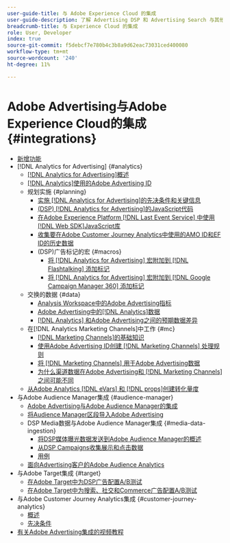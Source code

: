 ```yaml
---
user-guide-title: 与 Adobe Experience Cloud 的集成
user-guide-description: 了解 Advertising DSP 和 Advertising Search 与其他 Adobe Experience Cloud 产品和服务的集成。
breadcrumb-title: 与 Experience Cloud 的集成
role: User, Developer
index: true
source-git-commit: f5debcf7e780b4c3b8a9d62eac73031ced400080
workflow-type: tm+mt
source-wordcount: '240'
ht-degree: 11%

---
```



# Adobe Advertising与Adobe Experience Cloud的集成 {#integrations}

<!--  ADD LATER: and Adobe Experience Platform -->

+ [新增功能](/help/integrations/home.md)
+ [!DNL Analytics for Advertising] {#analytics}
   + [ [!DNL Analytics for Advertising]概述](/help/integrations/analytics/overview.md)
   + [ [!DNL Analytics]使用的Adobe Advertising ID](/help/integrations/analytics/ids.md)
   + 规划实施 {#planning}
      + [实施 [!DNL Analytics for Advertising]的先决条件和关键信息](/help/integrations/analytics/prerequisites.md)
      + [(DSP)  [!DNL Analytics for Advertising]的JavaScript代码](/help/integrations/analytics/javascript.md)
      + [在Adobe Experience Platform [!DNL Last Event Service] 中使用 [!DNL Web SDK]JavaScript库](/help/integrations/analytics/web-sdk.md)
      + [收集要在Adobe Customer Journey Analytics中使用的AMO ID和EF ID的历史数据](/help/integrations/analytics/rvars-to-evars.md)
      + (DSP)广告标记的宏 {#macros}
         + [将 [!DNL Analytics for Advertising] 宏附加到 [!DNL Flashtalking] 添加标记](/help/integrations/analytics/macros-flashtalking.md)
         + [将 [!DNL Analytics for Advertising] 宏附加到 [!DNL Google Campaign Manager 360] 添加标记](/help/integrations/analytics/macros-google-campaign-manager.md)
   + 交换的数据 {#data}
      + [Analysis Workspace中的Adobe Advertising指标](/help/integrations/analytics/advertising-metrics-in-analytics.md)
      + [Adobe Advertising中的[!DNL Analytics]数据](/help/integrations/analytics/analytics-data-in-advertising.md)
      + [ [!DNL Analytics] 和Adobe Advertising之间的预期数据差异](/help/integrations/analytics/data-variances.md)
   + 在[!DNL Analytics Marketing Channels]中工作 {#mc}
      + [ [!DNL Marketing Channels]的基础知识](/help/integrations/analytics/marketing-channels/mc-overview.md)
      + [使用Adobe Advertising ID创建 [!DNL Marketing Channels] 处理规则](/help/integrations/analytics/marketing-channels/mc-ids.md)
      + [将 [!DNL Marketing Channels] 用于Adobe Advertising数据](/help/integrations/analytics/marketing-channels/mc-ac-data.md)
      + [为什么渠道数据在Adobe Advertising和 [!DNL Marketing Channels]之间可能不同](/help/integrations/analytics/marketing-channels/mc-data-variances.md)
   + [从Adobe Analytics [!DNL eVars] 和 [!DNL props]创建转化量度](/help/integrations/analytics/conversion-metrics-from-evars.md)
+ 与Adobe Audience Manager集成 {#audience-manager}
   + [Adobe Advertising与Adobe Audience Manager的集成](/help/integrations/audience-manager/overview.md)
   + [将Audience Manager区段导入Adobe Advertising](/help/integrations/audience-manager/import-audiences.md)
   + DSP Media数据与Adobe Audience Manager集成 {#media-data-ingestion}
      + [将DSP媒体曝光数据发送到Adobe Audience Manager的概述](/help/integrations/audience-manager/media-data-integration/overview.md)
      + [从DSP Campaigns收集展示和点击数据](/help/integrations/audience-manager/media-data-integration/collect.md)
      + [用例](/help/integrations/audience-manager/media-data-integration/use-cases.md)
   + [面向Advertising客户的Adobe Audience Analytics](/help/integrations/audience-manager/audience-analytics.md)
+ 与Adobe Target集成 {#target}
   + [在Adobe Target中为DSP广告配置A/B测试](/help/integrations/target/ab-tests-dsp.md)
   + [在Adobe Target中为搜索、社交和Commerce广告配置A/B测试](/help/integrations/target/ab-tests-search.md)
+ 与Adobe Customer Journey Analytics集成 {#customer-journey-analytics}
   + [概述](/help/integrations/customer-journey-analytics/overview.md)
   + [先决条件](/help/integrations/customer-journey-analytics/prerequisites.md)
+ [有关Adobe Advertising集成的视频教程](https://experienceleague.adobe.com/docs/advertising-learn/tutorials/overview.html?lang=zh-Hans)<!-- rename if the tutorials TOC structure changes -->
